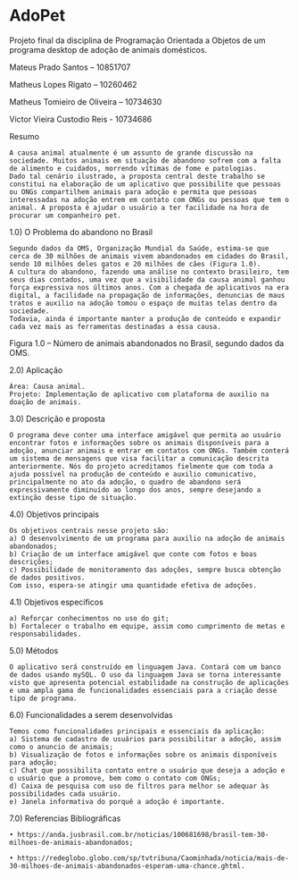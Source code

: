 # AdoPet
Projeto final da disciplina de Programação Orientada a Objetos de um programa desktop de adoção de animais domésticos.

Mateus Prado Santos – 10851707

Matheus Lopes Rigato – 10260462

Matheus Tomieiro de Oliveira – 10734630

Victor Vieira Custodio Reis - 10734686

Resumo

	A causa animal atualmente é um assunto de grande discussão na sociedade. Muitos animais em situação de abandono sofrem com a falta de alimento e cuidados, morrendo vítimas de fome e patologias.
	Dado tal cenário ilustrado, a proposta central deste trabalho se constitui na elaboração de um aplicativo que possibilite que pessoas ou ONGs compartilhem animais para adoção e permita que pessoas interessadas na adoção entrem em contato com ONGs ou pessoas que tem o animal. A proposta é ajudar o usuário a ter facilidade na hora de procurar um companheiro pet.


1.0) O Problema do abandono no Brasil	

	Segundo dados da OMS, Organização Mundial da Saúde, estima-se que cerca de 30 milhões de animais vivem abandonados em cidades do Brasil, sendo 10 milhões deles gatos e 20 milhões de cães (Figura 1.0).
	A cultura do abandono, fazendo uma análise no contexto brasileiro, tem seus dias contados, uma vez que a visibilidade da causa animal ganhou força expressiva nos últimos anos. Com a chegada de aplicativos na era digital, a facilidade na propagação de informações, denuncias de maus tratos e auxilio na adoção tomou o espaço de muitas telas dentro da sociedade.	
	Todavia, ainda é importante manter a produção de conteúdo e expandir cada vez mais as ferramentas destinadas a essa causa.




Figura 1.0 – Número de animais abandonados no Brasil, segundo dados da OMS.

2.0) Aplicação

	Área: Causa animal.
	Projeto: Implementação de aplicativo com plataforma de auxilio na doação de animais.


3.0) Descrição e proposta

	O programa deve conter uma interface amigável que permita ao usuário encontrar fotos e informações sobre os animais disponíveis para a adoção, anunciar animais e entrar em contatos com ONGs. Também conterá um sistema de mensagens que visa facilitar a comunicação descrita anteriormente. Nós do projeto acreditamos fielmente que com toda a ajuda possível na produção de conteúdo e auxilio comunicativo, principalmente no ato da adoção, o quadro de abandono será expressivamente diminuído ao longo dos anos, sempre desejando a extinção desse tipo de situação.


4.0) Objetivos principais

	Os objetivos centrais nesse projeto são: 
	a) O desenvolvimento de um programa para auxilio na adoção de animais abandonados; 
	b) Criação de um interface amigável que conte com fotos e boas descrições; 
	c) Possibilidade de monitoramento das adoções, sempre busca obtenção de dados positivos.
	Com isso, espera-se atingir uma quantidade efetiva de adoções.


4.1) Objetivos específicos
	
	a) Reforçar conhecimentos no uso do git;
	b) Fortalecer o trabalho em equipe, assim como cumprimento de metas e responsabilidades.


5.0) Métodos

	O aplicativo será construído em linguagem Java. Contará com um banco de dados usando mySQL. O uso da linguagem Java se torna interessante visto que apresenta potencial estabilidade na construção de aplicações e uma ampla gama de funcionalidades essenciais para a criação desse tipo de programa. 



6.0) Funcionalidades a serem desenvolvidas
	
	Temos como funcionalidades principais e essenciais da aplicação:
	a) Sistema de cadastro de usuários para possibilitar a adoção, assim como o anuncio de animais;
	b) Visualização de fotos e informações sobre os animais disponíveis para adoção;
	c) Chat que possibilita contato entre o usuário que deseja a adoção e o usuário que a promove, bem como o contato com ONGs;
	d) Caixa de pesquisa com uso de filtros para melhor se adequar às possibilidades cada usuário.
	e) Janela informativa do porquê a adoção é importante.


7.0) Referencias Bibliográficas

    • https://anda.jusbrasil.com.br/noticias/100681698/brasil-tem-30-milhoes-de-animais-abandonados;
      
    • https://redeglobo.globo.com/sp/tvtribuna/Caominhada/noticia/mais-de-30-milhoes-de-animais-abandonados-esperam-uma-chance.ghtml.
